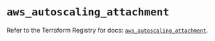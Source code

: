 # `aws_autoscaling_attachment`

Refer to the Terraform Registry for docs: [`aws_autoscaling_attachment`](https://registry.terraform.io/providers/hashicorp/aws/6.17.0/docs/resources/autoscaling_attachment).
